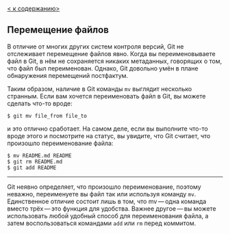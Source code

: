 [< к содержанию>](./readme.md)

## Перемещение файлов

В отличие от многих других систем контроля версий, Git не отслеживает перемещение файлов явно. Когда вы переименовываете файл в Git, в нём не сохраняется никаких метаданных, говорящих о том, что файл был переименован. Однако, Git довольно умён в плане обнаружения перемещений постфактум.

Таким образом, наличие в Git команды ```mv``` выглядит несколько странным. Если вам хочется переименовать файл в Git, вы можете сделать что-то вроде:

```bash=
$ git mv file_from file_to
```

и это отлично сработает. На самом деле, если вы выполните что-то вроде этого и посмотрите на статус, вы увидите, что Git считает, что произошло переименование файла:

```bash=
$ mv README.md README
$ git rm README.md
$ git add README
```
---
Git неявно определяет, что произошло переименование, поэтому неважно, переименуете вы файл так или используя команду ```mv```. Единственное отличие состоит лишь в том, что mv — одна команда вместо трёх — это функция для удобства. Важнее другое — вы можете использовать любой удобный способ для переименования файла, а затем воспользоваться командами ```add``` или ```rm``` перед коммитом.